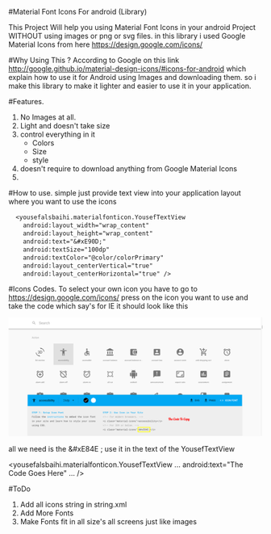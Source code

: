 #Material Font Icons For android (Library)

This Project Will help you using Material Font Icons in your android Project WITHOUT using images or png or svg files. 
in this library i used Google Material Icons from here https://design.google.com/icons/

#Why Using This ?
According to Google on this link http://google.github.io/material-design-icons/#icons-for-android
which explain how to use it for Android using Images and downloading them.
so i make this library to make it lighter and easier to use it in your application.

#Features.
1. No Images at all.
2. Light and doesn't take size
3. control everything in it
    - Colors
    - Size
    - style
4. doesn't require to download anything from Google Material Icons
5. 

#How to use.
simple just provide text view into your application layout where you want to use the icons
    
      <yousefalsbaihi.materialfonticon.YousefTextView
        android:layout_width="wrap_content"
        android:layout_height="wrap_content"
        android:text="&#xE90D;"
        android:textSize="100dp"
        android:textColor="@color/colorPrimary"
        android:layout_centerVertical="true"
        android:layout_centerHorizontal="true" />

#Icons Codes.
To select your own icon you have to go to https://design.google.com/icons/
press on the icon you want to use 
and take the code which say's for IE it should look like this 

<img src="https://github.com/YousefAlsbaihi/FontIcons/blob/master/Material%20icons%20%20%20Google%20Design.png?raw=true">

all we need is the &#xE84E ; use it in the text of the YousefTextView

<yousefalsbaihi.materialfonticon.YousefTextView
        ...
        android:text="The Code Goes Here"
        ...
        />

#ToDo
1. Add all icons string in string.xml
2. Add More Fonts
3. Make Fonts fit in all size's all screens just like images
